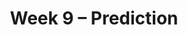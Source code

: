 ---
title: Week 9 – Prediction
weekNumber: 9
days:
    - date: 2025-5-26
      events: 
        - markdown_content: <b>No Lecture (Memorial Day)</b>
    - date: 2025-5-27
      events:
        - name: HW 6
          type: hw
          title: Hypothesis Testing and Permutation Testing
          url: http://datahub.ucsd.edu/user-redirect/git-sync?repo=https://github.com/dsc-courses/dsc10-2025-sp&subPath=homeworks/hw6/hw6.ipynb
    - date: 2025-5-28
      events: 
        - name: LEC 23
          type: lecture
          title: Correlation
          url: http://datahub.ucsd.edu/user-redirect/git-sync?repo=https://github.com/dsc-courses/dsc10-2025-sp&subPath=lectures/lec23/lec23.ipynb
          html: resources/lectures/lec23/lec23.html
          podcast:
          readings:
            - name: CIT 15.0-15.2
              url: https://inferentialthinking.com/chapters/15/Prediction.html
          keywords: association, correlation coefficient (r), predicting heights, regression line (su)
        - name: DISC 9
          type: disc
          title: Total Variation Distance and Permutation Testing
          url: https://practice.dsc10.com/disc09/index.html
    - date: 2025-5-30
      events: 
        - name: LEC 24
          type: lecture
          title: Regression and Least Squares - <b>NO LIVE LECTURE</b>
          url: http://datahub.ucsd.edu/user-redirect/git-sync?repo=https://github.com/dsc-courses/dsc10-2025-sp&subPath=lectures/lec24/lec24.ipynb
          html: resources/lectures/lec24/lec24.html
          podcast: https://podcast.ucsd.edu/watch/wi25/dsc10_b00/25
          readings:
            - name: CIT 15.2-15.4
              url: https://inferentialthinking.com/chapters/15/2/Regression_Line.html
          keywords: regression line in original units, outliers, errors, RMSE, best fit, least squares
    - date: 2025-5-31
      events:
        - name: LAB 7
          type: lab
          title: Regression
          url: http://datahub.ucsd.edu/user-redirect/git-sync?repo=https://github.com/dsc-courses/dsc10-2025-sp&subPath=labs/lab7/lab7.ipynb
---